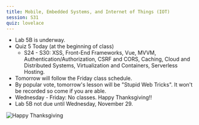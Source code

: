 ```yaml
---
title: Mobile, Embedded Systems, and Internet of Things (IOT)
session: S31
quiz: lovelace
---
```


* Lab 5B is underway.
* Quiz 5 Today (at the beginning of class)
    * S24 - S30: XSS, Front-End Frameworks, Vue, MVVM, Authentication/Authorization, CSRF and CORS, Caching, Cloud and Distributed Systems, Virtualization and Containers, Serverless Hosting.
* Tomorrow will follow the Friday class schedule.
* By popular vote, tomorrow's lesson will be "Stupid Web Tricks". It won't be recorded so come if you are able.
* Wednesday - Friday: No classes. Happy Thanksgiving!!
* Lab 5B not due until Wednesday, November 29.

![Happy Thanksgiving](images/HappyThanksgiving.jpg)

